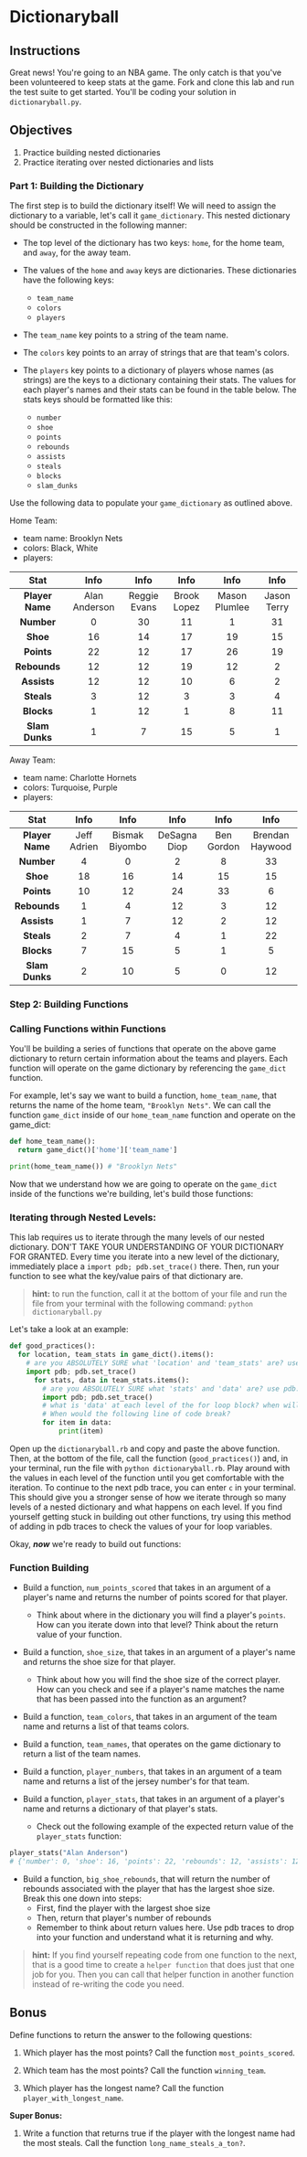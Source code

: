 
# Dictionaryball

## Instructions

Great news! You're going to an NBA game. The only catch is that you've been volunteered to keep stats at the game.
Fork and clone this lab and run the test suite to get started. You'll be coding your solution in `dictionaryball.py`.

## Objectives
1. Practice building nested dictionaries
2. Practice iterating over nested dictionaries and lists

### Part 1: Building the Dictionary

The first step is to build the dictionary itself! We will need to assign the dictionary to a variable, let's call it `game_dictionary`. This nested dictionary should be constructed in the following manner:

* The top level of the dictionary has two keys: `home`, for the home team, and `away`, for the away team.
* The values of the `home` and `away` keys are dictionaries. These dictionaries have the following keys:
  * `team_name`
  * `colors`
  * `players`
  

* The `team_name` key points to a string of the team name.
* The `colors` key points to an array of strings that are that team's colors.
* The `players` key points to a dictionary of players whose names (as strings) are the keys to a dictionary containing their stats. The values for each player's names and their stats can be found in the table below. The stats keys should be formatted like this:
    * `number`
    * `shoe`
    * `points`
    * `rebounds`
    * `assists`
    * `steals`
    * `blocks`
    * `slam_dunks`

Use the following data to populate your `game_dictionary` as outlined above.

Home Team:

* team name: Brooklyn Nets
* colors: Black, White
* players:


|          Stat          | Info | Info |  Info | Info | Info   |
|:------------------:|:-------------:|:------------:|:------------:|:-------------:|:-------------:|
| **Player Name**    |  Alan Anderson| Reggie Evans | Brook Lopez  | Mason Plumlee | Jason Terry   |
| **Number**         | 0             | 30           | 11           | 1             | 31            |
| **Shoe**           | 16            | 14           | 17           | 19            | 15            |
| **Points**         | 22            | 12           | 17           | 26            | 19            |
| **Rebounds**       | 12            | 12           | 19           | 12            | 2             |
| **Assists**        | 12            | 12           | 10           | 6             | 2             |
| **Steals**         | 3             | 12           | 3            | 3             | 4             |
| **Blocks**         | 1             | 12           | 1            | 8             | 11            |
| **Slam Dunks**     | 1             | 7            | 15           | 5             | 1             |


Away Team:

* team name: Charlotte Hornets
* colors: Turquoise, Purple
* players:

|        Stat       |     Info          |         Info     |              Info |         Info     |         Info      |               
|:------------------:|:-----------------:|:-----------------:|:-----------------:|:---------------:|:-----------------:|
| **Player Name**  | Jeff Adrien     | Bismak Biyombo    | DeSagna Diop      | Ben Gordon      | Brendan Haywood   |
| **Number**         | 4                 | 0                 | 2                 | 8               | 33                |
| **Shoe**           | 18                | 16                | 14                | 15              | 15                |
| **Points**         | 10                | 12                | 24                | 33              | 6                 |
| **Rebounds**       | 1                 | 4                 | 12                | 3               | 12                |
| **Assists**        | 1                 | 7                 | 12                | 2               | 12                |
| **Steals**         | 2                 | 7                 | 4                 | 1               | 22                |
| **Blocks**         | 7                 | 15                | 5                 | 1               | 5                 |
| **Slam Dunks**     | 2                 | 10                | 5                 | 0               | 12                |

### Step 2: Building Functions

### Calling Functions within Functions

You'll be building a series of functions that operate on the above game dictionary to return certain information about the teams and players. Each function will operate on the game dictionary by referencing the `game_dict` function. 

For example, let's say we want to build a function, `home_team_name`, that returns the name of the home team, `"Brooklyn Nets"`. We can call the function `game_dict` inside of our `home_team_name` function and operate on the game_dict:

```python
def home_team_name():
  return game_dict()['home']['team_name']

print(home_team_name()) # "Brooklyn Nets"
```

Now that we understand how we are going to operate on the `game_dict` inside of the functions we're building, let's build those functions:

### Iterating through Nested Levels:

This lab requires us to iterate through the many levels of our nested dictionary. DON'T TAKE YOUR UNDERSTANDING OF YOUR DICTIONARY FOR GRANTED. Every time you iterate into a new level of the dictionary, immediately place a `import pdb; pdb.set_trace()` there. Then, run your function to see what the key/value pairs of that dictionary are.

> **hint:** to run the function, call it at the bottom of your file and run the file from your terminal with the following command: `python dictionaryball.py`

Let's take a look at an example:

```python
def good_practices():
  for location, team_stats in game_dict().items():
    # are you ABSOLUTELY SURE what 'location' and 'team_stats' are? use pdb.set_trace() to find out!
    import pdb; pdb.set_trace()
      for stats, data in team_stats.items():
        # are you ABSOLUTELY SURE what 'stats' and 'data' are? use pdb.set_trace() to find out!
        import pdb; pdb.set_trace()
        # what is 'data' at each level of the for loop block? when will we be able to iterate through a list? 
        # When would the following line of code break?
        for item in data:
            print(item)
```

Open up the `dictionaryball.rb` and copy and paste the above function. Then, at the bottom of the file, call the function (`good_practices()`) and, in your terminal, run the file with `python dictionaryball.rb`. Play around with the values in each level of the function until you get comfortable with the iteration. To continue to the next pdb trace, you can enter `c` in your terminal. This should give you a stronger sense of how we iterate through so many levels of a nested dictionary and what happens on each level. If you find yourself getting stuck in building out other functions, try using this method of adding in pdb traces to check the values of your for loop variables.

Okay, ***now*** we're ready to build out functions:

### Function Building

* Build a function, `num_points_scored` that takes in an argument of a player's name and returns the number of points scored for that player.
  * Think about where in the dictionary you will find a player's `points`. How can you iterate down into that level? Think about the return value of your function.

* Build a function, `shoe_size`, that takes in an argument of a player's name and returns the shoe size for that player.
  * Think about how you will find the shoe size of the correct player. How can you check and see if a player's name matches the name that has been passed into the function as an argument?
  
* Build a function, `team_colors`, that takes in an argument of the team name and returns a list of that teams colors.

* Build a function, `team_names`, that operates on the game dictionary to return a list of the team names.

* Build a function, `player_numbers`, that takes in an argument of a team name and returns a list of the jersey number's for that team.

* Build a function, `player_stats`, that takes in an argument of a player's name and returns a dictionary of that player's stats.
  * Check out the following example of the expected return value of the `player_stats` function:

```python
player_stats("Alan Anderson")
# {'number': 0, 'shoe': 16, 'points': 22, 'rebounds': 12, 'assists': 12, 'steals': 3, 'blocks': 1, 'slam_dunks': 1}
```

* Build a function, `big_shoe_rebounds`, that will return the number of rebounds associated with the player that has the largest shoe size. Break this one down into steps:
  * First, find the player with the largest shoe size
  * Then, return that player's number of rebounds
  * Remember to think about return values here. Use pdb traces to drop into your function and understand what it is returning and why.

> **hint:** If you find yourself repeating code from one function to the next, that is a good time to create a `helper function` that does just that one job for you. Then you can call that helper function in another function instead of re-writing the code you need.

## Bonus

Define functions to return the answer to the following questions:

1. Which player has the most points? Call the function `most_points_scored`.

2. Which team has the most points? Call the function `winning_team`.

3. Which player has the longest name? Call the function `player_with_longest_name`.

**Super Bonus:**

1. Write a function that returns true if the player with the longest name had the most steals. Call the function `long_name_steals_a_ton?`.
